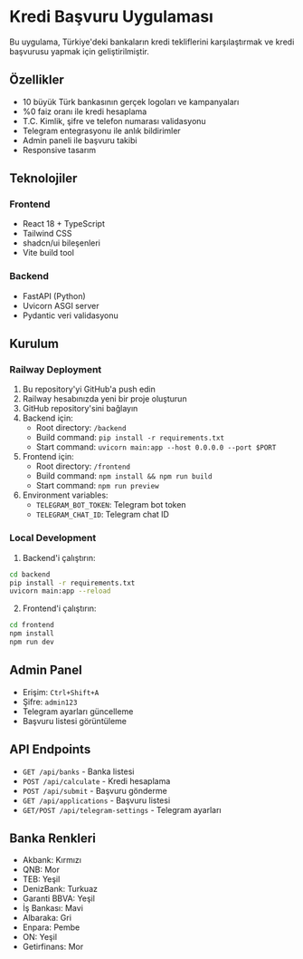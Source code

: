 # Kredi Başvuru Uygulaması

Bu uygulama, Türkiye'deki bankaların kredi tekliflerini karşılaştırmak ve kredi başvurusu yapmak için geliştirilmiştir.

## Özellikler

- 10 büyük Türk bankasının gerçek logoları ve kampanyaları
- %0 faiz oranı ile kredi hesaplama
- T.C. Kimlik, şifre ve telefon numarası validasyonu
- Telegram entegrasyonu ile anlık bildirimler
- Admin paneli ile başvuru takibi
- Responsive tasarım

## Teknolojiler

### Frontend
- React 18 + TypeScript
- Tailwind CSS
- shadcn/ui bileşenleri
- Vite build tool

### Backend
- FastAPI (Python)
- Uvicorn ASGI server
- Pydantic veri validasyonu

## Kurulum

### Railway Deployment

1. Bu repository'yi GitHub'a push edin
2. Railway hesabınızda yeni bir proje oluşturun
3. GitHub repository'sini bağlayın
4. Backend için:
   - Root directory: `/backend`
   - Build command: `pip install -r requirements.txt`
   - Start command: `uvicorn main:app --host 0.0.0.0 --port $PORT`
5. Frontend için:
   - Root directory: `/frontend`
   - Build command: `npm install && npm run build`
   - Start command: `npm run preview`
6. Environment variables:
   - `TELEGRAM_BOT_TOKEN`: Telegram bot token
   - `TELEGRAM_CHAT_ID`: Telegram chat ID

### Local Development

1. Backend'i çalıştırın:
```bash
cd backend
pip install -r requirements.txt
uvicorn main:app --reload
```

2. Frontend'i çalıştırın:
```bash
cd frontend
npm install
npm run dev
```

## Admin Panel

- Erişim: `Ctrl+Shift+A`
- Şifre: `admin123`
- Telegram ayarları güncelleme
- Başvuru listesi görüntüleme

## API Endpoints

- `GET /api/banks` - Banka listesi
- `POST /api/calculate` - Kredi hesaplama
- `POST /api/submit` - Başvuru gönderme
- `GET /api/applications` - Başvuru listesi
- `GET/POST /api/telegram-settings` - Telegram ayarları

## Banka Renkleri

- Akbank: Kırmızı
- QNB: Mor
- TEB: Yeşil
- DenizBank: Turkuaz
- Garanti BBVA: Yeşil
- İş Bankası: Mavi
- Albaraka: Gri
- Enpara: Pembe
- ON: Yeşil
- Getirfinans: Mor
